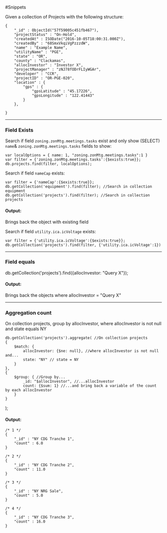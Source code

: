 
#Snippets

Given a collection of Projects with the following structure:



    {
        "_id" : ObjectId("57f59005c451fb467"),
        "projectStatus" : "On-Hold",
        "createdAt" : ISODate("2016-10-05T18:00:31.000Z"),
        "createdBy" : "68SmxVkqiVgPzzzdW",
        "name" : "Example Name",
        "utilityName" : "PGE",
        "state" : "OR",
        "county" : "Clackamas",
        "allocInvestor" : "Investor X",
        "projectManager" : "zNJ78fODrFLIyWGAr",
        "developer" : "CCR",
        "projectID" : "OR-PGE-020",
        "location" : {
            "gps" : {
                "gpsLatitude" : "45.17226",
                "gpsLongitude" : "122.41443"
            }
        },
        
    }


----------


### Field Exists

Search if field `zoning.zonMtg.meetings.tasks` exist and only show (SELECT) `name`& `zoning.zonMtg.meetings.tasks` fields to show:

	var localOptions = { name: 1, "zoning.zonMtg.meetings.tasks":1 }
	var filter = {'zoning.zonMtg.meetings.tasks':{$exists:true}};   
	db.projects.find(filter, localOptions);
	

Search if field `nameCap` exists:

	var filter = {'nameCap':{$exists:true}};   
	db.getCollection('equipment').find(filter); //Search in collection equipment
	db.getCollection('projects').find(filter); //Search in collection projects

#### Output:
Brings back the object with existing field

Search if field `utility.ica.icVoltage` exists:

	var filter = {'utility.ica.icVoltage':{$exists:true}};
	db.getCollection('projects').find(filter, {'utility.ica.icVoltage':1})


----------

### Field equals

db.getCollection('projects').find({allocInvestor: "Query X"});

#### Output:

Brings back the objects where allocInvestor = "Query X"

----------


### Aggregation count

On collection projects, group by allocInvestor, where allocInvestor is not null and state equals NY

	db.getCollection('projects').aggregate( //On collection projects
    {
        $match: {
            allocInvestor: {$ne: null}, //where allocInvestor is not null and... 
            state: "NY" // state = NY
        }
    },
    {
        $group: { //Group by...
            _id: "$allocInvestor", //...allocInvestor 
            count: {$sum: 1} //...and bring back a variable of the count by each allocInvestor
        }
    }
 );

#### Output:
	
	/* 1 */
	{
	    "_id" : "NY CDG Tranche 1",
	    "count" : 6.0
	}
	
	/* 2 */
	{
	    "_id" : "NY CDG Tranche 2",
	    "count" : 11.0
	}
	
	/* 3 */
	{
	    "_id" : "NY NRG Sale",
	    "count" : 5.0
	}
	
	/* 4 */
	{
	    "_id" : "NY CDG Tranche 3",
	    "count" : 16.0
	}
